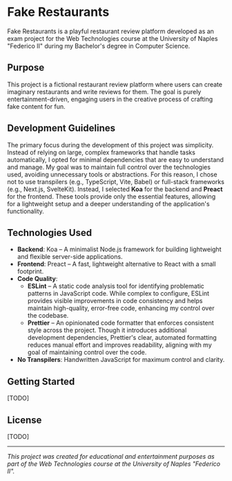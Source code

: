 # Fake Restaurants

Fake Restaurants is a playful restaurant review platform developed as an exam project for the Web Technologies course at the University of Naples "Federico II" during my Bachelor's degree in Computer Science.

## Purpose

This project is a fictional restaurant review platform where users can create imaginary restaurants and write reviews for them. The goal is purely entertainment-driven, engaging users in the creative process of crafting fake content for fun.

## Development Guidelines

The primary focus during the development of this project was simplicity. Instead of relying on large, complex frameworks that handle tasks automatically, I opted for minimal dependencies that are easy to understand and manage. My goal was to maintain full control over the technologies used, avoiding unnecessary tools or abstractions. For this reason, I chose not to use transpilers (e.g., TypeScript, Vite, Babel) or full-stack frameworks (e.g., Next.js, SvelteKit). Instead, I selected **Koa** for the backend and **Preact** for the frontend. These tools provide only the essential features, allowing for a lightweight setup and a deeper understanding of the application's functionality.

## Technologies Used

- **Backend**: Koa – A minimalist Node.js framework for building lightweight and flexible server-side applications.
- **Frontend**: Preact – A fast, lightweight alternative to React with a small footprint.
- **Code Quality**: 
  - **ESLint** – A static code analysis tool for identifying problematic patterns in JavaScript code. While complex to configure, ESLint provides visible improvements in code consistency and helps maintain high-quality, error-free code, enhancing my control over the codebase.
  - **Prettier** – An opinionated code formatter that enforces consistent style across the project. Though it introduces additional development dependencies, Prettier's clear, automated formatting reduces manual effort and improves readability, aligning with my goal of maintaining control over the code.
- **No Transpilers**: Handwritten JavaScript for maximum control and clarity.

## Getting Started

[TODO]

## License

[TODO]

---

*This project was created for educational and entertainment purposes as part of the Web Technologies course at the University of Naples "Federico II".*
